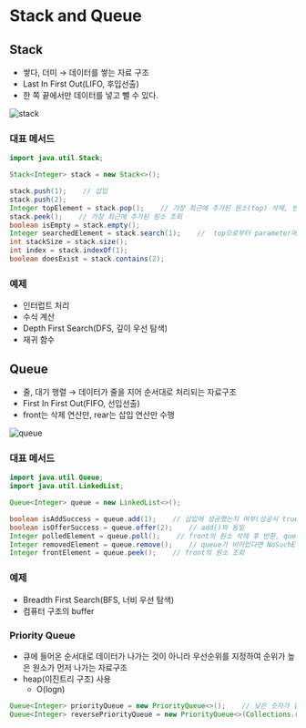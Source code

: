 # Stack and Queue

## Stack

- 쌓다, 더미 → 데이터를 쌓는 자료 구조
- Last In First Out(LIFO, 후입선출)
- 한 쪽 끝에서만 데이터를 넣고 뺄 수 있다.

![stack](https://user-images.githubusercontent.com/55528172/173641349-c1198945-019f-4a02-bbca-0432628a8570.png)

### 대표 메서드

```java
import java.util.Stack;

Stack<Integer> stack = new Stack<>();

stack.push(1);    // 삽입
stack.push(2);
Integer topElement = stack.pop();    // 가장 최근에 추가된 원소(top) 삭제, 반환
stack.peek();    // 가장 최근에 추가된 원소 조회
boolean isEmpty = stack.empty();
Integer searchedElement = stack.search(1);    //  top으로부터 parameter에 일치하는 데이터의 위치 반환
int stackSize = stack.size();
int index = stack.indexOf(1);
boolean doesExist = stack.contains(2);
```

### 예제

- 인터럽트 처리
- 수식 계산
- Depth First Search(DFS, 깊이 우선 탐색)
- 재귀 함수

## Queue

- 줄, 대기 행렬 → 데이터가 줄을 지어 순서대로 처리되는 자료구조
- First In First Out(FIFO, 선입선출)
- front는 삭제 연산만, rear는 삽입 연산만 수행

![queue](https://user-images.githubusercontent.com/55528172/173641341-62ed6519-1fb1-4e91-968a-59ffeed0a215.png)

### 대표 메서드

```java
import java.util.Queue;
import java.util.LinkedList;

Queue<Integer> queue = new LinkedList<>();

boolean isAddSuccess = queue.add(1);    // 삽입에 성공했는지 여부(성공시 true, 실패시 IllegalStateException)
boolean isOfferSuccess = queue.offer(2);    // add()와 동일
Integer polledElement = queue.poll();    // front의 원소 삭제 후 반환, queue가 비어있다면 return null
Integer removedElement = queue.remove();    // queue가 비어있다면 NoSuchElementException
Integer frontElement = queue.peek();    // front의 원소 조회
```

### 예제

- Breadth First Search(BFS, 너비 우선 탐색)
- 컴퓨터 구조의 buffer

### Priority Queue

- 큐에 들어온 순서대로 데이터가 나가는 것이 아니라 우선순위를 지정하여 순위가 높은 원소가 먼저 나가는 자료구조
- heap(이진트리 구조) 사용
    - O(logn)

```java
Queue<Integer> priorityQueue = new PriorityQueue<>();    // 낮은 숫자가 높은 우선순위
Queue<Integer> reversePriorityQueue = new PriorityQueue<>(Collections.reverseOrder());    // 높은 숫자가 높은 우선순위
```
